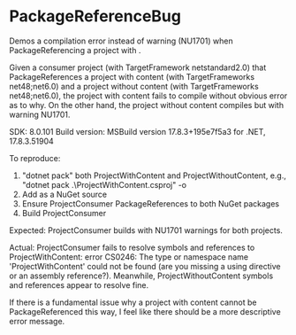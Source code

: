 # PackageReferenceBug
Demos a compilation error instead of warning (NU1701) when PackageReferencing a project with <Content>.

Given a consumer project (with TargetFramework netstandard2.0) that PackageReferences a project with content (with TargetFrameworks net48;net6.0) and a project without content (with TargetFrameworks net48;net6.0),
the project with content fails to compile without obvious error as to why. On the other hand, the project without content compiles but with warning NU1701.

SDK: 8.0.101
Build version: MSBuild version 17.8.3+195e7f5a3 for .NET, 17.8.3.51904

To reproduce:
1. "dotnet pack" both ProjectWithContent and ProjectWithoutContent, e.g., "dotnet pack .\ProjectWithContent.csproj" -o <output folder>
2. Add <output folder> as a NuGet source
3. Ensure ProjectConsumer PackageReferences to both NuGet packages
4. Build ProjectConsumer

Expected: ProjectConsumer builds with NU1701 warnings for both projects.

Actual: ProjectConsumer fails to resolve symbols and references to ProjectWithContent: error CS0246: The type or namespace name 'ProjectWithContent' could not be found (are you missing a using directive or an assembly reference?). Meanwhile, ProjectWithoutContent symbols and references appear to resolve fine.

If there is a fundamental issue why a project with content cannot be PackageReferenced this way, I feel like there should be a more descriptive error message.